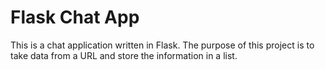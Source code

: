 # Flask Chat App

This is a chat application written in Flask. The purpose of this project is to 
take data from a URL and store the information in a list.
